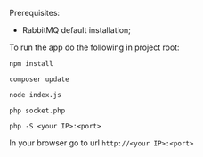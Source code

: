 Prerequisites:
 - RabbitMQ default installation;

To run the app do the following in project root:
```
npm install

composer update

node index.js

php socket.php

php -S <your IP>:<port>
```

In your browser go to url `http://<your IP>:<port>`
